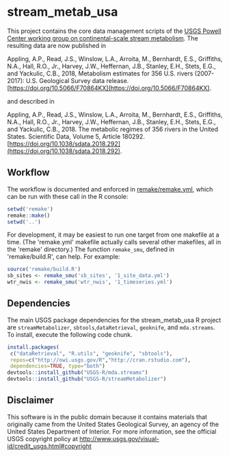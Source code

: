 # stream_metab_usa

This project contains the core data management scripts of the [USGS Powell Center working group on continental-scale stream metabolism](https://powellcenter.usgs.gov/view-project/54330b38e4b095098ca7d45d). The resulting data are now published in

Appling, A.P., Read, J.S., Winslow, L.A., Arroita, M., Bernhardt, E.S., Griffiths, N.A., Hall, R.O., Jr., Harvey, J.W., Heffernan, J.B., Stanley, E.H., Stets, E.G., and Yackulic, C.B., 2018, Metabolism estimates for 356 U.S. rivers (2007-2017): U.S. Geological Survey data release. [https://doi.org/10.5066/F70864KX](https://doi.org/10.5066/F70864KX).

and described in

Appling, A.P., Read, J.S., Winslow, L.A., Arroita, M., Bernhardt, E.S., Griffiths, N.A., Hall, R.O., Jr., Harvey, J.W., Heffernan, J.B., Stanley, E.H., Stets, E.G., and Yackulic, C.B., 2018. The metabolic regimes of 356 rivers in the United States. Scientific Data, Volume 5, Article 180292. [https://doi.org/10.1038/sdata.2018.292](https://doi.org/10.1038/sdata.2018.292).

## Workflow

The workflow is documented and enforced in [remake/remake.yml](https://github.com/USGS-CIDA/stream_metab_usa/blob/master/remake/remake.yml),
which can be run with these call in the R console:

```r
setwd('remake')
remake::make()
setwd('..')
```

For development, it may be easiest to run one target from one makefile at a
time. (The 'remake.yml' makefile actually calls several other makefiles, all in
the 'remake' directory.) The function `remake_smu`, defined in 'remake/build.R',
can help. For example:

```r
source('remake/build.R')
sb_sites <- remake_smu('sb_sites', '1_site_data.yml')
wtr_nwis <- remake_smu('wtr_nwis', '1_timeseries.yml')
```

## Dependencies

The main USGS package dependencies for the stream_metab_usa R project are
`streamMetabolizer`, `sbtools`,`dataRetrieval`, `geoknife`, and `mda.streams`.
To install, execute the following code chunk.

```r
install.packages(
 c("dataRetrieval", "R.utils", "geoknife", "sbtools"),
 repos=c("http://owi.usgs.gov/R","http://cran.rstudio.com"),
 dependencies=TRUE, type="both")
devtools::install_github("USGS-R/mda.streams")
devtools::install_github("USGS-R/streamMetabolizer")
```


## Disclaimer

This software is in the public domain because it contains materials that originally came from the United States Geological Survey, an agency of the United States Department of Interior. For more information, see the official USGS copyright policy at http://www.usgs.gov/visual-id/credit_usgs.html#copyright
